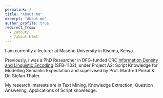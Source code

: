 ```yaml
---
permalink: /
title: "About me"
excerpt: "About me"
author_profile: true
redirect_from: 
  - /about/
  - /about.html
---
```

I am currently a lecturer at Maseno University in Kisumu, Kenya. 

Previously, I was a PhD Researcher in DFG-funded CRC
[Information Density and Linguistic Encoding](http://www.sfb1102.uni-saarland.de/)
(SFB-1102), under Project A2: Script Knowledge for Modelling Semantic Expectation and supervised by Prof. Manfred Pinkal & Dr. Stefan Thater. 

My research interests are in Text Mining, Knowledge Extraction, Question Answering, Applications of Script knowledge. 